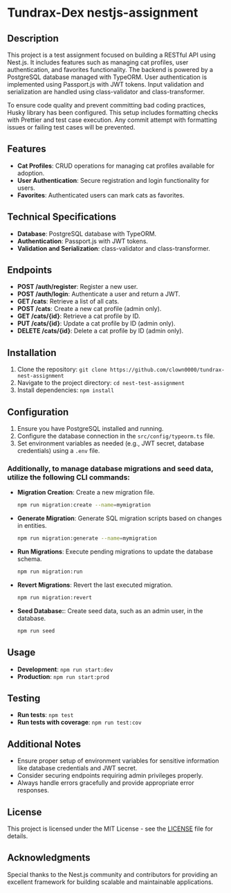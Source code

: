 # Tundrax-Dex nestjs-assignment

## Description
This project is a test assignment focused on building a RESTful API using Nest.js. It includes features such as managing cat profiles, user authentication, and favorites functionality. The backend is powered by a PostgreSQL database managed with TypeORM. User authentication is implemented using Passport.js with JWT tokens. Input validation and serialization are handled using class-validator and class-transformer.

To ensure code quality and prevent committing bad coding practices, Husky library has been configured. This setup includes formatting checks with Prettier and test case execution. Any commit attempt with formatting issues or failing test cases will be prevented.

## Features
- **Cat Profiles**: CRUD operations for managing cat profiles available for adoption.
- **User Authentication**: Secure registration and login functionality for users.
- **Favorites**: Authenticated users can mark cats as favorites.

## Technical Specifications
- **Database**: PostgreSQL database with TypeORM.
- **Authentication**: Passport.js with JWT tokens.
- **Validation and Serialization**: class-validator and class-transformer.

## Endpoints

- **POST /auth/register**: Register a new user.
- **POST /auth/login**: Authenticate a user and return a JWT.
- **GET /cats**: Retrieve a list of all cats.
- **POST /cats**: Create a new cat profile (admin only).
- **GET /cats/{id}**: Retrieve a cat profile by ID.
- **PUT /cats/{id}**: Update a cat profile by ID (admin only).
- **DELETE /cats/{id}**: Delete a cat profile by ID (admin only).

## Installation
1. Clone the repository: `git clone https://github.com/clown0000/tundrax-nest-assignment`
2. Navigate to the project directory: `cd nest-test-assignment`
3. Install dependencies: `npm install`

## Configuration
1. Ensure you have PostgreSQL installed and running.
2. Configure the database connection in the `src/config/typeorm.ts` file.
3. Set environment variables as needed (e.g., JWT secret, database credentials) using a `.env` file.

### Additionally, to manage database migrations and seed data, utilize the following CLI commands:
- **Migration Creation**: Create a new migration file.
  ```bash
  npm run migration:create --name=mymigration
- **Generate Migration**: Generate SQL migration scripts based on changes in entities.
  ```bash
  npm run migration:generate --name=mymigration
- **Run Migrations**: Execute pending migrations to update the database schema.
  ```bash
  npm run migration:run
- **Revert Migrations**: Revert the last executed migration.
  ```bash
  npm run migration:revert
- **Seed Database:**: Create seed data, such as an admin user, in the database.
  ```bash
  npm run seed

## Usage
- **Development**: `npm run start:dev`
- **Production**: `npm run start:prod`

## Testing
- **Run tests**: `npm test`
- **Run tests with coverage**: `npm run test:cov`

## Additional Notes
- Ensure proper setup of environment variables for sensitive information like database credentials and JWT secret.
- Consider securing endpoints requiring admin privileges properly.
- Always handle errors gracefully and provide appropriate error responses.

## License
This project is licensed under the MIT License - see the [LICENSE](LICENSE) file for details.

## Acknowledgments
Special thanks to the Nest.js community and contributors for providing an excellent framework for building scalable and maintainable applications.
